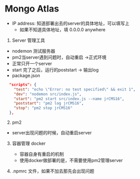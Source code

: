 # Mongo Atlas
- IP address: 知道部署出去的server的具体地址，可以填写上
  - 如果不知道具体地址，填 0.0.0.0 anywhere 
1.  Server 管理工具
  * nodemon 测试服务器
  * pm2当server遇到问题时，自动重启 ->正式环境
  * 正常只开一个server 
  * start 完了之后，运行的poststart -> 输出log 
  * package.json
```json
  "scripts": {
    "test": "echo \"Error: no test specified\" && exit 1",
    "dev": "nodemon src/index.js",
    "start": "pm2 start src/index.js --name jrCMS16",
    "poststart": "pm2 log jrCMS16",
    "stop": "pm2 stop jrCMS16"
  },
```

2. pm2 
  * server出现问题的时候，自动重启server 
3. 容器管理 docker 
   * 容器自身有重启的机制
   * 使用docker做部署的是，不需要使用pm2管理server 

4. .npmrc 文件，如果不加去那先会出现问题 
  

